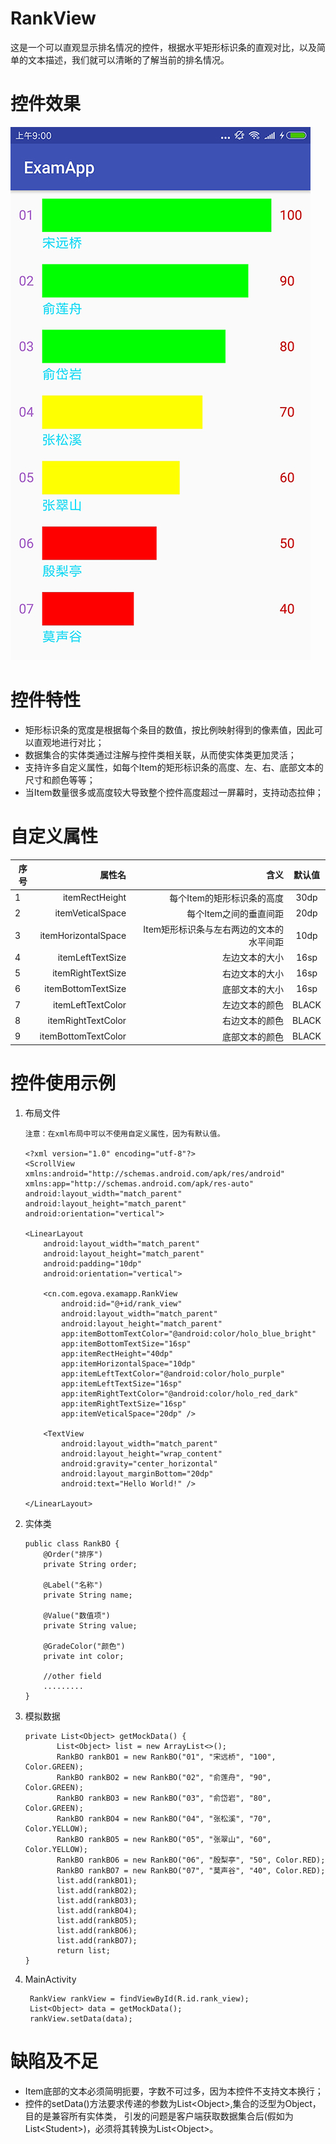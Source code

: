 # RankView
这是一个可以直观显示排名情况的控件，根据水平矩形标识条的直观对比，以及简单的文本描述，我们就可以清晰的了解当前的排名情况。

# 控件效果
![控件效果图](example.jpg)

# 控件特性
+ 矩形标识条的宽度是根据每个条目的数值，按比例映射得到的像素值，因此可以直观地进行对比；
+ 数据集合的实体类通过注解与控件类相关联，从而使实体类更加灵活；
+ 支持许多自定义属性，如每个Item的矩形标识条的高度、左、右、底部文本的尺寸和颜色等等；
+ 当Item数量很多或高度较大导致整个控件高度超过一屏幕时，支持动态拉伸；

# 自定义属性

  | 序号 | 属性名   |  含义  | 默认值 |
  | ----| -----:  | ----:  | :----:  |
  | 1   |itemRectHeight     |每个Item的矩形标识条的高度             | 30dp |
  | 2   |itemVeticalSpace   |每个Item之间的垂直间距                | 20dp |
  | 3   |itemHorizontalSpace|Item矩形标识条与左右两边的文本的水平间距 | 10dp |
  | 4   |itemLeftTextSize   |左边文本的大小                       | 16sp |
  | 5   |itemRightTextSize  |右边文本的大小                       | 16sp |
  | 6   |itemBottomTextSize |底部文本的大小                       | 16sp |
  | 7   |itemLeftTextColor  |左边文本的颜色                       | BLACK |
  | 8   |itemRightTextColor |右边文本的颜色                       | BLACK |
  | 9   |itemBottomTextColor|底部文本的颜色                       | BLACK |


# 控件使用示例
1. 布局文件

       注意：在xml布局中可以不使用自定义属性，因为有默认值。

       <?xml version="1.0" encoding="utf-8"?>
       <ScrollView xmlns:android="http://schemas.android.com/apk/res/android"
       xmlns:app="http://schemas.android.com/apk/res-auto"
       android:layout_width="match_parent"
       android:layout_height="match_parent"
       android:orientation="vertical">

       <LinearLayout
           android:layout_width="match_parent"
           android:layout_height="match_parent"
           android:padding="10dp"
           android:orientation="vertical">

           <cn.com.egova.examapp.RankView
               android:id="@+id/rank_view"
               android:layout_width="match_parent"
               android:layout_height="match_parent"
               app:itemBottomTextColor="@android:color/holo_blue_bright"
               app:itemBottomTextSize="16sp"
               app:itemRectHeight="40dp"
               app:itemHorizontalSpace="10dp"
               app:itemLeftTextColor="@android:color/holo_purple"
               app:itemLeftTextSize="16sp"
               app:itemRightTextColor="@android:color/holo_red_dark"
               app:itemRightTextSize="16sp"
               app:itemVeticalSpace="20dp" />

           <TextView
               android:layout_width="match_parent"
               android:layout_height="wrap_content"
               android:gravity="center_horizontal"
               android:layout_marginBottom="20dp"
               android:text="Hello World!" />

       </LinearLayout>
   </ScrollView>

2. 实体类

       public class RankBO {
           @Order("排序")
           private String order;

           @Label("名称")
           private String name;

           @Value("数值项")
           private String value;

           @GradeColor("颜色")
           private int color;

           //other field
           .........
       }

 3. 模拟数据

        private List<Object> getMockData() {
               List<Object> list = new ArrayList<>();
               RankBO rankBO1 = new RankBO("01", "宋远桥", "100", Color.GREEN);
               RankBO rankBO2 = new RankBO("02", "俞莲舟", "90", Color.GREEN);
               RankBO rankBO3 = new RankBO("03", "俞岱岩", "80", Color.GREEN);
               RankBO rankBO4 = new RankBO("04", "张松溪", "70", Color.YELLOW);
               RankBO rankBO5 = new RankBO("05", "张翠山", "60", Color.YELLOW);
               RankBO rankBO6 = new RankBO("06", "殷梨亭", "50", Color.RED);
               RankBO rankBO7 = new RankBO("07", "莫声谷", "40", Color.RED);
               list.add(rankBO1);
               list.add(rankBO2);
               list.add(rankBO3);
               list.add(rankBO4);
               list.add(rankBO5);
               list.add(rankBO6);
               list.add(rankBO7);
               return list;
        }

4. MainActivity

        RankView rankView = findViewById(R.id.rank_view);
        List<Object> data = getMockData();
        rankView.setData(data);


# 缺陷及不足
+ Item底部的文本必须简明扼要，字数不可过多，因为本控件不支持文本换行；
+ 控件的setData()方法要求传递的参数为List\<Object\>,集合的泛型为Object，目的是兼容所有实体类，
  引发的问题是客户端获取数据集合后(假如为List\<Student\>)，必须将其转换为List\<Object\>。
